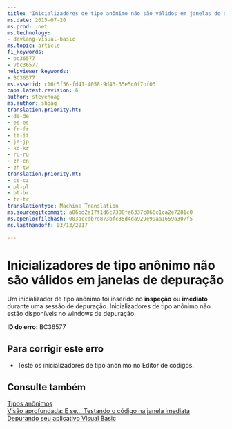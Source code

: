 ```yaml
---
title: "Inicializadores de tipo anônimo não são válidos em janelas de depuração | Documentos do Microsoft"
ms.date: 2015-07-20
ms.prod: .net
ms.technology:
- devlang-visual-basic
ms.topic: article
f1_keywords:
- bc36577
- vbc36577
helpviewer_keywords:
- BC36577
ms.assetid: c16c5f56-fd41-4058-9d43-35e5c0f7bf03
caps.latest.revision: 6
author: stevehoag
ms.author: shoag
translation.priority.ht:
- de-de
- es-es
- fr-fr
- it-it
- ja-jp
- ko-kr
- ru-ru
- zh-cn
- zh-tw
translation.priority.mt:
- cs-cz
- pl-pl
- pt-br
- tr-tr
translationtype: Machine Translation
ms.sourcegitcommit: a06bd2a17f1d6c7308fa6337c866c1ca2e7281c0
ms.openlocfilehash: 003accdb7e873bfc35d4da929e99aa1659a307f5
ms.lasthandoff: 03/13/2017

---
```

# <a name="anonymous-type-initializers-are-not-valid-in-debug-windows"></a>Inicializadores de tipo anônimo não são válidos em janelas de depuração
Um inicializador de tipo anônimo foi inserido no **inspeção** ou **imediato** durante uma sessão de depuração. Inicializadores de tipo anônimo não estão disponíveis no windows de depuração.  
  
 **ID do erro:** BC36577  
  
## <a name="to-correct-this-error"></a>Para corrigir este erro  
  
-   Teste os inicializadores de tipo anônimo no Editor de códigos.  
  
## <a name="see-also"></a>Consulte também  
 [Tipos anônimos](../../visual-basic/programming-guide/language-features/objects-and-classes/anonymous-types.md)   
 [Visão aprofundada: E se... Testando o código na janela imediata](http://msdn.microsoft.com/en-us/3613a627-09a4-44e1-9cc2-f2a29f4e0744)   
 [Depurando seu aplicativo Visual Basic](../../visual-basic/developing-apps/debugging.md)
